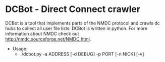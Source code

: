 # DCBot - Direct Connect crawler

DCBot is a tool that implements parts of the NMDC protocol and crawls dc hubs to collect all user file lists. DCBot is written in python. For more information about NMDC check out http://nmdc.sourceforge.net/NMDC.html.

* Usage:
  - ./dcbot.py -a ADDRESS [-d DEBUG] -p PORT [-n NICK] [-v]
